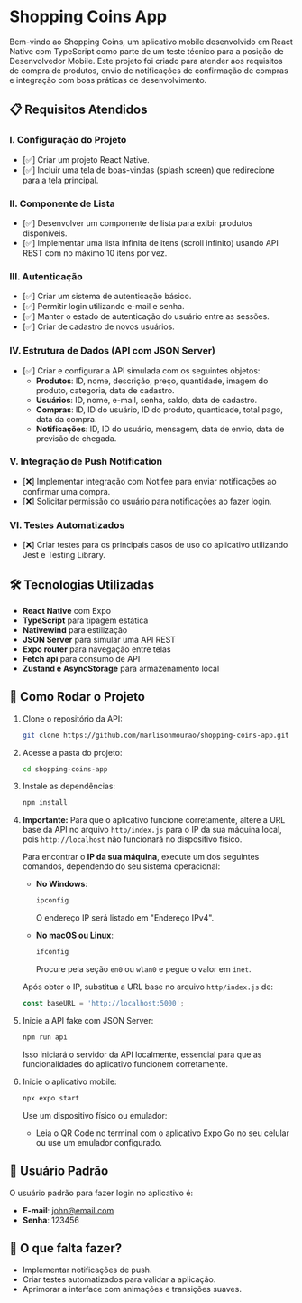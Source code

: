 # Shopping Coins App

Bem-vindo ao Shopping Coins, um aplicativo mobile desenvolvido em React Native com TypeScript como parte de um teste técnico para a posição de Desenvolvedor Mobile. Este projeto foi criado para atender aos requisitos de compra de produtos, envio de notificações de confirmação de compras e integração com boas práticas de desenvolvimento.

## 📋 Requisitos Atendidos

### I. Configuração do Projeto
- [✅] Criar um projeto React Native.
- [✅] Incluir uma tela de boas-vindas (splash screen) que redirecione para a tela principal.

### II. Componente de Lista
- [✅] Desenvolver um componente de lista para exibir produtos disponíveis.
- [✅] Implementar uma lista infinita de itens (scroll infinito) usando API REST com no máximo 10 itens por vez.

### III. Autenticação
- [✅] Criar um sistema de autenticação básico.
- [✅] Permitir login utilizando e-mail e senha.
- [✅] Manter o estado de autenticação do usuário entre as sessões.
- [✅] Criar de cadastro de novos usuários.

### IV. Estrutura de Dados (API com JSON Server)
- [✅] Criar e configurar a API simulada com os seguintes objetos:
  - **Produtos**: ID, nome, descrição, preço, quantidade, imagem do produto, categoria, data de cadastro.
  - **Usuários**: ID, nome, e-mail, senha, saldo, data de cadastro.
  - **Compras**: ID, ID do usuário, ID do produto, quantidade, total pago, data da compra.
  - **Notificações**: ID, ID do usuário, mensagem, data de envio, data de previsão de chegada.

### V. Integração de Push Notification
- [❌] Implementar integração com Notifee para enviar notificações ao confirmar uma compra.
- [❌] Solicitar permissão do usuário para notificações ao fazer login.

### VI. Testes Automatizados
- [❌] Criar testes para os principais casos de uso do aplicativo utilizando Jest e Testing Library.

## 🛠️ Tecnologias Utilizadas
- **React Native** com Expo
- **TypeScript** para tipagem estática
- **Nativewind** para estilização
- **JSON Server** para simular uma API REST
- **Expo router** para navegação entre telas
- **Fetch api** para consumo de API
- **Zustand e AsyncStorage** para armazenamento local

## 🚀 Como Rodar o Projeto

1. Clone o repositório da API:
    ```bash
    git clone https://github.com/marlisonmourao/shopping-coins-app.git
    ```

2. Acesse a pasta do projeto:
    ```bash
    cd shopping-coins-app
    ```

3. Instale as dependências:
    ```bash
    npm install
    ```

4. **Importante:** Para que o aplicativo funcione corretamente, altere a URL base da API no arquivo `http/index.js` para o IP da sua máquina local, pois `http://localhost` não funcionará no dispositivo físico. 

   Para encontrar o **IP da sua máquina**, execute um dos seguintes comandos, dependendo do seu sistema operacional:

   - **No Windows**:
     ```bash
     ipconfig
     ```
     O endereço IP será listado em "Endereço IPv4".

   - **No macOS ou Linux**:
     ```bash
     ifconfig
     ```
     Procure pela seção `en0` ou `wlan0` e pegue o valor em `inet`.

   Após obter o IP, substitua a URL base no arquivo `http/index.js` de:
   ```js
   const baseURL = 'http://localhost:5000';
5. Inicie a API fake com JSON Server:
    ```bash
    npm run api
    ```
    Isso iniciará o servidor da API localmente, essencial para que as funcionalidades do aplicativo funcionem corretamente.

6. Inicie o aplicativo mobile:
    ```bash
    npx expo start
    ```
    Use um dispositivo físico ou emulador:
    - Leia o QR Code no terminal com o aplicativo Expo Go no seu celular ou use um emulador configurado.

## 👤 Usuário Padrão

O usuário padrão para fazer login no aplicativo é:

- **E-mail**: john@email.com
- **Senha**: 123456

## 📌 O que falta fazer?
- Implementar notificações de push.
- Criar testes automatizados para validar a aplicação.
- Aprimorar a interface com animações e transições suaves.
